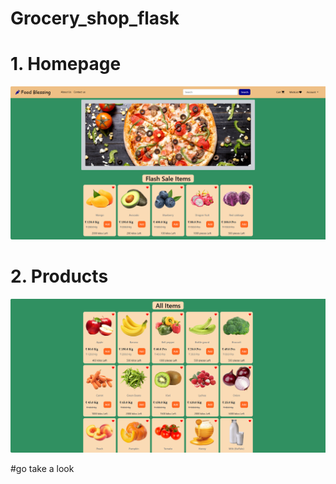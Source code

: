 ﻿# Grocery_shop_flask
# 1. Homepage
![Homepage](./images/homepage.png)
# 2. Products
![Products](./images/products.png)

#go take a look
